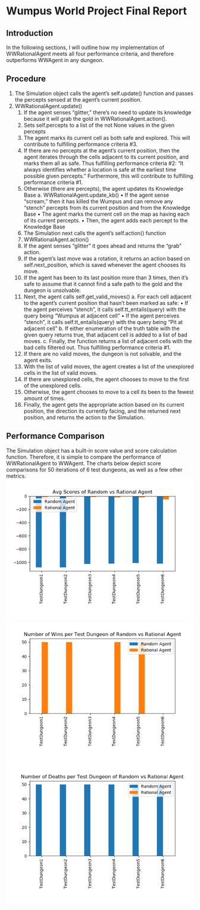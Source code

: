 # Wumpus World Project Final Report

## Introduction
In the following sections, I will outline how my implementation of WWRationalAgent meets all four performance criteria, and therefore outperforms WWAgent in any dungeon.

## Procedure
1. The Simulation object calls the agent’s self.update() function and passes the percepts sensed at the agent’s current position.
2. WWRationalAgent.update()
    1. If the agent senses “glitter,” there’s no need to update its knowledge because it will grab the gold in WWRationalAgent.action().
    2. Sets self.percepts to a list of the not None values in the given percepts
    3. The agent marks its current cell as both safe and explored. This will contribute to fulfilling performance criteria #3.
    4. If there are no percepts at the agent’s current position, then the agent iterates through the cells adjacent to its current position, and marks them all as safe. 
    Thus fulfilling performance criteria #2: “It always identifies whether a location is safe at the earliest time possible given percepts.” Furthermore, this will contribute
    to fulfilling performance criteria #1.
    5. Otherwise (there are percepts), the agent updates its Knowledge Base
      a. WWRationalAgent.update_kb()
        • If the agent sense “scream,” then it has killed the Wumpus and can remove any “stench” percepts from its current position and from the Knowledge Base
        • The agent marks the current cell on the map as having each of its current percepts.
        • Then, the agent adds each percept to the Knowledge Base
    3. The Simulation next calls the agent’s self.action() function
    4. WWRationalAgent.action()
      1. If the agent senses “glitter” it goes ahead and returns the “grab” action.
      2. If the agent’s last move was a rotation, it returns an action based on self.next_position, which is saved whenever the agent chooses its move.
      3. If the agent has been to its last position more than 3 times, then it’s safe to assume that it cannot find a safe path to the gold and the dungeon is unsolvable.
      4. Next, the agent calls self.get_valid_moves()
        a. For each cell adjacent to the agent’s current position that hasn’t been marked as safe:
          • If the agent perceives “stench”, it calls self.tt_entails(query) with the query being “Wumpus at adjacent cell”
          • If the agent perceives “stench”, it calls self.tt_entails(query) with the query being “Pit at adjacent cell”
        b. If either enumeration of the truth table with the given query returns true, that adjacent cell is added to a list of bad moves.
        c. Finally, the function returns a list of adjacent cells with the bad cells filtered out. Thus fulfilling performance criteria #1.
      5. If there are no valid moves, the dungeon is not solvable, and the agent exits.
      6. With the list of valid moves, the agent creates a list of the unexplored cells in the list of valid moves.
      7. If there are unexplored cells, the agent chooses to move to the first of the unexplored cells.
      8. Otherwise, the agent chooses to move to a cell its been to the fewest amount of times.
      9. Finally, the agent gets the appropriate action based on its current position, the direction its currently facing, and the returned next position, and returns the
      action to the Simulation.

## Performance Comparison
The Simulation object has a built-in score value and score calculation function. Therefore, it is simple to compare the performance of WWRationalAgent to WWAgent. 
The charts below depict score comparisons for 50 iterations of 6 test dungeons, as well as a few other metrics.
![](/score.png)
![](/wins.png)
![](/deaths.png)
